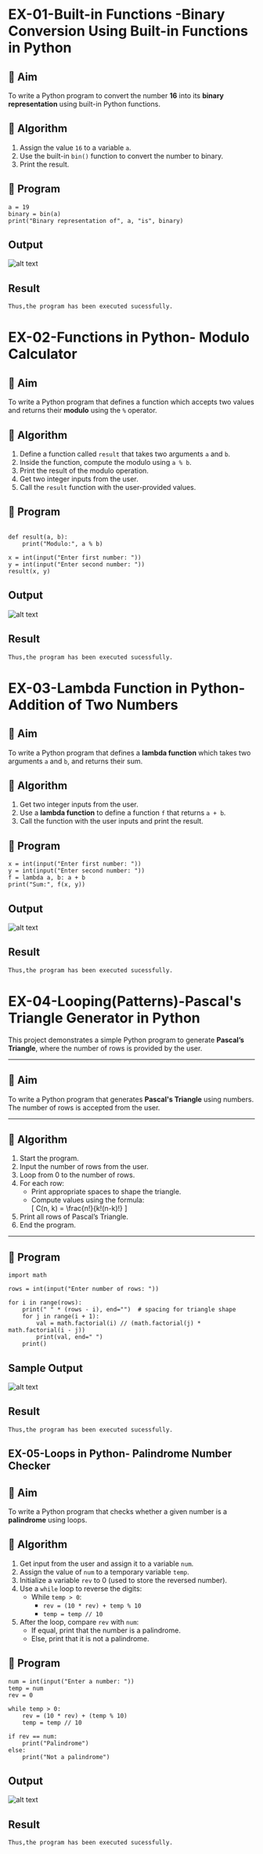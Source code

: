 # EX-01-Built-in Functions -Binary Conversion Using Built-in Functions in Python

## 🎯 Aim
To write a Python program to convert the number **16** into its **binary representation** using built-in Python functions.

## 🧠 Algorithm
1. Assign the value `16` to a variable `a`.
2. Use the built-in `bin()` function to convert the number to binary.
3. Print the result.

## 🧾 Program
```
a = 19
binary = bin(a)
print("Binary representation of", a, "is", binary)
```


## Output
![alt text](<Screenshot 2025-10-20 231827.png>)
## Result
```
Thus,the program has been executed sucessfully.
```


# EX-02-Functions in Python- Modulo Calculator

## 🎯 Aim
To write a Python program that defines a function which accepts two values and returns their **modulo** using the `%` operator.

## 🧠 Algorithm
1. Define a function called `result` that takes two arguments `a` and `b`.
2. Inside the function, compute the modulo using `a % b`.
3. Print the result of the modulo operation.
4. Get two integer inputs from the user.
5. Call the `result` function with the user-provided values.

## 🧾 Program
```

def result(a, b):
    print("Modulo:", a % b)

x = int(input("Enter first number: "))
y = int(input("Enter second number: "))
result(x, y)
```

## Output
![alt text](image.png)

## Result
```
Thus,the program has been executed sucessfully.
```


# EX-03-Lambda Function in Python- Addition of Two Numbers

## 🎯 Aim
To write a Python program that defines a **lambda function** which takes two arguments `a` and `b`, and returns their sum.

## 🧠 Algorithm
1. Get two integer inputs from the user.
2. Use a **lambda function** to define a function `f` that returns `a + b`.
3. Call the function with the user inputs and print the result.

## 🧾 Program
```
x = int(input("Enter first number: "))
y = int(input("Enter second number: "))
f = lambda a, b: a + b
print("Sum:", f(x, y))
```

## Output
![alt text](<Screenshot 2025-10-20 232038.png>)

## Result
```
Thus,the program has been executed sucessfully.
```


# EX-04-Looping(Patterns)-Pascal's Triangle Generator in Python

This project demonstrates a simple Python program to generate **Pascal’s Triangle**, where the number of rows is provided by the user.

---

## 🎯 Aim

To write a Python program that generates **Pascal's Triangle** using numbers. The number of rows is accepted from the user.

---

## 🧠 Algorithm

1. Start the program.
2. Input the number of rows from the user.
3. Loop from 0 to the number of rows.
4. For each row:
   - Print appropriate spaces to shape the triangle.
   - Compute values using the formula:  
     \[
     C(n, k) = \frac{n!}{k!(n-k)!}
     \]
5. Print all rows of Pascal’s Triangle.
6. End the program.

---

## 🧪 Program
```
import math

rows = int(input("Enter number of rows: "))

for i in range(rows):
    print(" " * (rows - i), end="")  # spacing for triangle shape
    for j in range(i + 1):
        val = math.factorial(i) // (math.factorial(j) * math.factorial(i - j))
        print(val, end=" ")
    print()
```

## Sample Output
![alt text](<Screenshot 2025-10-20 232256.png>)


## Result
```
Thus,the program has been executed sucessfully.
```


## EX-05-Loops in Python- Palindrome Number Checker

## 🎯 Aim
To write a Python program that checks whether a given number is a **palindrome** using loops.

## 🧠 Algorithm
1. Get input from the user and assign it to a variable `num`.
2. Assign the value of `num` to a temporary variable `temp`.
3. Initialize a variable `rev` to 0 (used to store the reversed number).
4. Use a `while` loop to reverse the digits:
   - While `temp > 0`:
     - `rev = (10 * rev) + temp % 10`
     - `temp = temp // 10`
5. After the loop, compare `rev` with `num`:
   - If equal, print that the number is a palindrome.
   - Else, print that it is not a palindrome.

## 🧾 Program
```
num = int(input("Enter a number: "))
temp = num
rev = 0

while temp > 0:
    rev = (10 * rev) + (temp % 10)
    temp = temp // 10

if rev == num:
    print("Palindrome")
else:
    print("Not a palindrome")
```    
## Output
![alt text](<Screenshot 2025-10-20 232423.png>)

## Result
```
Thus,the program has been executed sucessfully.
```

